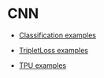 # CNN

- [Classification examples](./Classification/)

- [TripletLoss examples](./TripletLoss/)

- [TPU examples](./TPU/)

